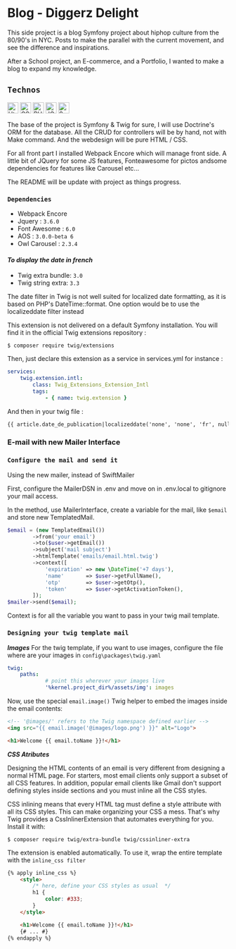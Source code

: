 # Blog - Diggerz Delight

This side project is a blog Symfony project about hiphop culture from the 80/90's in NYC. Posts to make the parallel with the current movement, and see the difference and inspirations.

After a School project, an E-commerce, and a Portfolio, I wanted to make a blog to expand my knowledge.

## `Technos`

<img src="https://img.shields.io/badge/HTML5-E34F26?style=for-the-badge&logo=html5&logoColor=white" alt="Html logo" title="Html" height="25" /> <img src="https://img.shields.io/badge/CSS3-1572B6?style=for-the-badge&logo=css3&logoColor=white" alt="CSS logo" title="CSS" height="25"/> <img src="https://img.shields.io/badge/PHP-777BB4?style=for-the-badge&logo=php&logoColor=white" alt="PHP logo" title="PHP" height="25"/> <img src="https://img.shields.io/badge/jQuery-0769AD?style=for-the-badge&logo=jquery&logoColor=white" alt="JQuery logo" title="JQuery" height="25" /> <img src="https://img.shields.io/badge/Symfony-282C34?logo=symfony&logoColor=3DDC84" alt="Symfony logo" title="Symfony" height="25" />

The base of the project is Symfony & Twig for sure, I will use Doctrine's ORM for the database. 
All the CRUD for controllers will be by hand, not with Make command.
And the webdesign will be pure HTML / CSS.

For all front part I installed Webpack Encore which will manage front side.
A little bit of JQuery for some JS features, Fonteawesome for pictos andsome dependencies for features like Carousel etc...


The README will be update with project as things progress.

### `Dependencies`

- Webpack Encore
- Jquery : `3.6.0`
- Font Awesome : `6.0`
- AOS : `3.0.0-beta 6`
- Owl Carousel : `2.3.4`
  
#### **_To display the date in french_**
- Twig extra bundle: `3.0`
- Twig string extra: `3.3`
  
The date filter in Twig is not well suited for localized date formatting, as it is based on PHP's DateTime::format. One option would be to use the localizeddate filter instead

This extension is not delivered on a default Symfony installation. You will find it in the official Twig extensions repository :

`$ composer require twig/extensions` 

Then, just declare this extension as a service in services.yml for instance :

```yaml
services:
    twig.extension.intl:
        class: Twig_Extensions_Extension_Intl
        tags:
            - { name: twig.extension }
```

And then in your twig file :

```html
{{ article.date_de_publication|localizeddate('none', 'none', 'fr', null, 'EEEE d MMMM Y') }}
```

### E-mail with new Mailer Interface

### `Configure the mail and send it`

Using the new mailer, instead of SwiftMailer

First, configure the MailerDSN in .env and move on in .env.local to gitignore your mail access.

In the method, use MailerInterface, create a variable for the mail, like `$email` and store new TemplatedMail.

```php
$email = (new TemplatedEmail())
        ->from('your email')
        ->to($user->getEmail())
        ->subject('mail subject')
        ->htmlTemplate('emails/email.html.twig')
        ->context([
            'expiration' => new \DateTime('+7 days'),
            'name'       => $user->getFullName(),
            'otp'        => $user->getOtp(),
            'token'      => $user->getActivationToken(),
        ]);
$mailer->send($email);
```

Context is for all the variable you want to pass in your twig mail template.

### `Designing your twig template mail`

__*Images*__
For the twig template, if you want to use images, configure the file where are your images in `config\packages\twig.yaml`

```yaml
twig:
    paths:
            # point this wherever your images live
            '%kernel.project_dir%/assets/img': images
```

Now, use the special `email.image()` Twig helper to embed the images inside the email contents:

```html
<!-- '@images/' refers to the Twig namespace defined earlier -->
<img src="{{ email.image('@images/logo.png') }}" alt="Logo">

<h1>Welcome {{ email.toName }}!</h1>
```

__*CSS Atributes*__

Designing the HTML contents of an email is very different from designing a normal HTML page. For starters, most email clients only support a subset of all CSS features. In addition, popular email clients like Gmail don't support defining styles inside <style> ... </style> sections and you must inline all the CSS styles.

CSS inlining means that every HTML tag must define a style attribute with all its CSS styles. This can make organizing your CSS a mess. That's why Twig provides a CssInlinerExtension that automates everything for you. Install it with:

`$ composer require twig/extra-bundle twig/cssinliner-extra`

The extension is enabled automatically. To use it, wrap the entire template with the `inline_css filter`

```html
{% apply inline_css %}
    <style>
        /* here, define your CSS styles as usual  */
        h1 {
            color: #333;
        }
    </style>

    <h1>Welcome {{ email.toName }}!</h1>
    {# ... #}
{% endapply %}
```